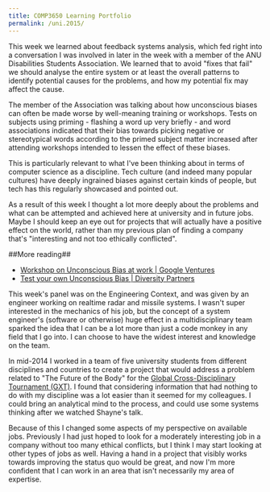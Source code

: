 ```yaml
---
title: COMP3650 Learning Portfolio
permalink: /uni.2015/
---
```


<!-- 
    COMP3530 Week 2 (Systems Thinking):
    Lesson: Analyse a system and identify potential causes for the problem, as well as how my potential fix may affect the cause.
    Proof: unconscious biases, discussion about bias training from the ANU Disabilities Student Association
    What it changes: Research unconscious biases more before running events around inclusion. Consider what effects a project will have before committing completely to it - even though they will find another engineer, having someone point out problems will bring it to light more than if no one does.
-->

This week we learned about feedback systems analysis, which fed right into a conversation I was involved in later in the week with a member of the ANU Disabilities Students Association. We learned that to avoid "fixes that fail" we should analyse the entire system or at least the overall patterns to identify potential causes for the problems, and how my potential fix may affect the cause.

The member of the Association was talking about how unconscious biases can often be made worse by well-meaning training or workshops. Tests on subjects using priming - flashing a word up very briefly - and word associations indicated that their bias towards picking negative or stereotypical words according to the primed subject matter increased after attending workshops intended to lessen the effect of these biases.

This is particularly relevant to what I've been thinking about in terms of computer science as a discipline. Tech culture (and indeed many popular cultures) have deeply ingrained biases against certain kinds of people, but tech has this regularly showcased and pointed out.

As a result of this week I thought a lot more deeply about the problems and what can be attempted and achieved here at university and in future jobs. Maybe I should keep an eye out for projects that will actually have a positive effect on the world, rather than my previous plan of finding a company that's "interesting and not too ethically conflicted".

##More reading##
- [Workshop on Unconscious Bias at work | Google Ventures](https://www.gv.com/lib/unconscious-bias-at-work)
- [Test your own Unconscious Bias | Diversity Partners](http://www.diversitypartners.com.au/test-your-own-unconscious-bias)

<!-- 
    COMP3530 Week 3 (Engineering Context):
    Lesson: Software engineers equipped with systems thinking and an awareness of context can be much, much more than codemonkies. I can choose to be the most multidisciplinary on the team.
    Proof: Mid 2014 Global Cross-Disciplinary Tournament. It was easier to consider problems and solutions that had nothing to do with computer science than I expected. As someone who had more experience with extended group projects than others, I could bring a lot to the table even in areas I had no experience in. It was also easier to rely on research to build an opinion than I had expected. (include video)
    What it changes: Changes my perspective on the jobs that are available in the market. Previously I had just hoped to look for a moderately interesting job in a company without too many ethical conflicts, but I think I may start looking at other types of jobs as well. Potentially research but it doesn't seem like a good place to be.
-->

This week's panel was on the Engineering Context, and was given by an engineer working on realtime radar and missile systems. I wasn't super interested in the mechanics of his job, but the concept of a system engineer's (software or otherwise) huge effect in a multidisciplinary team sparked the idea that I can be a lot more than just a code monkey in any field that I go into. I can choose to have the widest interest and knowledge on the team.

In mid-2014 I worked in a team of five university students from different disciplines and countries to create a project that would address a problem related to "The Future of the Body" for the [Global Cross-Disciplinary Tournament (GXT)](http://www.iaruni.org/gei/gxt). I found that considering information that had nothing to do with my discipline was a lot easier than it seemed for my colleagues. I could bring an analytical mind to the process, and could use some systems thinking after we watched Shayne's talk.

Because of this I changed some aspects of my perspective on available jobs. Previously I had just hoped to look for a moderately interesting job in a company without too many ethical conflicts, but I think I may start looking at other types of jobs as well. Having a hand in a project that visibly works towards improving the status quo would be great, and now I'm more confident that I can work in an area that isn't necessarily my area of expertise.

<!-- 
    COMP3530 Week 4 (Design thinking):
    Lesson: 
    Proof: 
    What it changes:
-->

<!-- 
    COMP3530 Week 5 (Systems Engineering):
    Lesson: 
    Proof: 
    What it changes:
-->